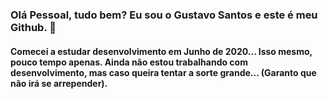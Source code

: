 ### Olá Pessoal, tudo bem? Eu sou o Gustavo Santos e este é meu Github. 👋

#### Comecei a estudar desenvolvimento em Junho de 2020... Isso mesmo, pouco tempo apenas. Ainda não estou trabalhando com desenvolvimento, mas caso queira tentar a sorte grande... (Garanto que não irá se arrepender).
<!--
**gustavosantos23/gustavosantos23** is a ✨ _special_ ✨ repository because its `README.md` (this file) appears on your GitHub profile.

Estou apenas começando a estudar desenvolvimento, mas venho da Infra/Redes, veja mais um pouco do que estou fazendo:

- 🔭 I’m currently working on (I'm sorry, I'm not working), 
- 🌱 I’m currently learning program in JavaScript.
- 🤔 I'm looking for help with everything that can help me.
- 💬 Ask me about anything
- 📫 How to reach me: gustavolsantos@gmail.com
-->
